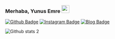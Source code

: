 ### Merhaba, Yunus Emre  <a href="https://www.yunusacar.com/"><img src="https://media.giphy.com/media/hvRJCLFzcasrR4ia7z/giphy.gif" width="25px"></a>

[![Github Badge](https://img.shields.io/badge/-Github-000?style=quare&labelColor=000&logo=Github&logoColor=white&link=link)](https://github.com/yunus-emreee67) 
[![Instagram Badge](https://img.shields.io/badge/-Instagram-C13584?style=flat-quare&labelColor=C13584&logo=instagram&logoColor=white&link=link)](https://www.instagram.com/yunus_emreee67/) 
[![Blog Badge](https://img.shields.io/badge/-Blogger-FF9800?style=flat-quare&labelColor=FF9800&logo=Blogger&logoColor=white&link=link)](https://www.yunusacar.com)


![Github stats 2](https://github-readme-stats.vercel.app/api?username=yunus-emreee67&show_icons=true&theme=radical)

